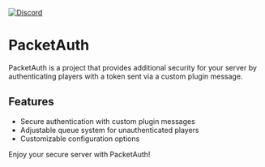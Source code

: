 <a href='https://discord.gg/W87YPkWw8t' target="_blank"><img alt='Discord' src='https://img.shields.io/badge/Discord-100000?style=for-the-badge&logo=Discord&logoColor=white&labelColor=0037FF&color=black'/></a>

# PacketAuth

PacketAuth is a project that provides additional security for your server by authenticating players with a token sent via a custom plugin message.

## Features

- Secure authentication with custom plugin messages
- Adjustable queue system for unauthenticated players
- Customizable configuration options

Enjoy your secure server with PacketAuth!